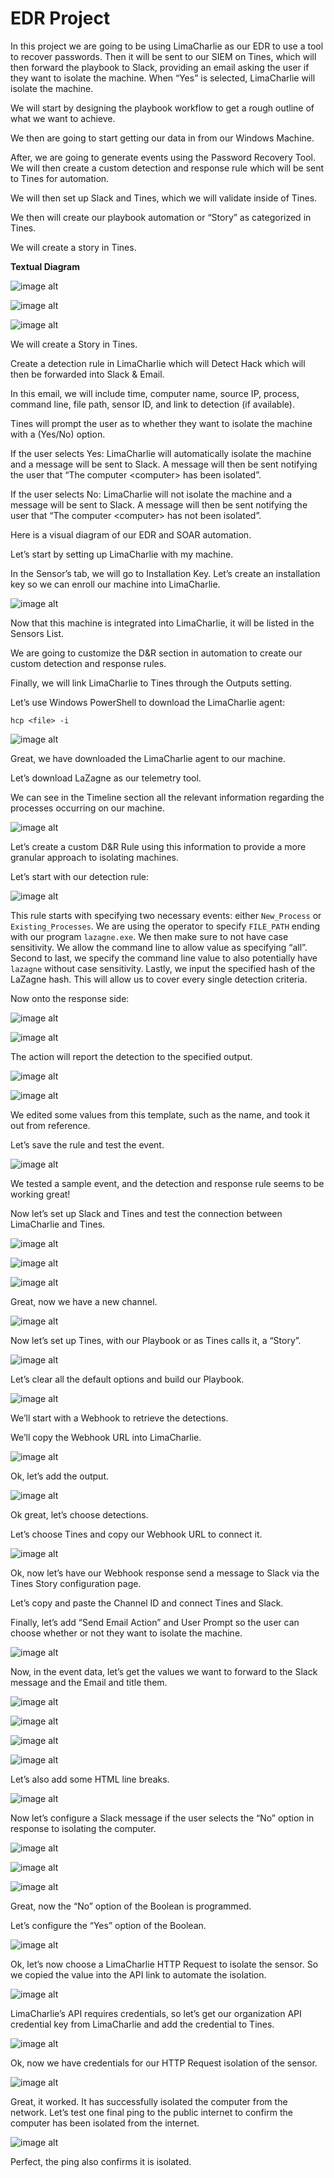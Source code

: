<h1>EDR Project</h1>

<p>In this project we are going to be using LimaCharlie as our EDR to use a tool to recover passwords. Then it will be sent to our SIEM on Tines, which will then forward the playbook to Slack, providing an email asking the user if they want to isolate the machine. When “Yes” is selected, LimaCharlie will isolate the machine.</p>

<p>We will start by designing the playbook workflow to get a rough outline of what we want to achieve.</p>

<p>We then are going to start getting our data in from our Windows Machine.</p>

<p>After, we are going to generate events using the Password Recovery Tool. We will then create a custom detection and response rule which will be sent to Tines for automation.</p>

<p>We will then set up Slack and Tines, which we will validate inside of Tines.</p>

<p>We then will create our playbook automation or “Story” as categorized in Tines.</p>

<p>We will create a story in Tines.</p>

<p><b>Textual Diagram</b></p>

![image alt](https://github.com/seanguevaraflood/EDRProject/blob/db3561a222b33303ab5ccfe55f7754aaa11c44b5/EDR%20Project%20Diagram%201.png)

![image alt](https://github.com/seanguevaraflood/EDRProject/blob/db3561a222b33303ab5ccfe55f7754aaa11c44b5/EDR%20Project%20Diagram%202.png)

![image alt](https://github.com/seanguevaraflood/EDRProject/blob/db3561a222b33303ab5ccfe55f7754aaa11c44b5/EDR%20Project%20Diagram%203.png)

<p>We will create a Story in Tines.</p>

<p>Create a detection rule in LimaCharlie which will Detect Hack which will then be forwarded into Slack & Email.</p>

<p>In this email, we will include time, computer name, source IP, process, command line, file path, sensor ID, and link to detection (if available).</p>

<p>Tines will prompt the user as to whether they want to isolate the machine with a (Yes/No) option.</p>

<p>If the user selects Yes: LimaCharlie will automatically isolate the machine and a message will be sent to Slack. A message will then be sent notifying the user that “The computer &lt;computer&gt; has been isolated”.</p>

<p>If the user selects No: LimaCharlie will not isolate the machine and a message will be sent to Slack. A message will then be sent notifying the user that “The computer &lt;computer&gt; has not been isolated”.</p>

<p>Here is a visual diagram of our EDR and SOAR automation.</p>

<p>Let’s start by setting up LimaCharlie with my machine.</p>

<p>In the Sensor’s tab, we will go to Installation Key. Let’s create an installation key so we can enroll our machine into LimaCharlie.</p>

![image alt](https://github.com/seanguevaraflood/EDRProject/blob/db3561a222b33303ab5ccfe55f7754aaa11c44b5/EDR%20Project%20Diagram%203.png)

<p>Now that this machine is integrated into LimaCharlie, it will be listed in the Sensors List.</p>

<p>We are going to customize the D&amp;R section in automation to create our custom detection and response rules.</p>

<p>Finally, we will link LimaCharlie to Tines through the Outputs setting.</p>

<p>Let’s use Windows PowerShell to download the LimaCharlie agent:</p>
<pre><code>hcp &lt;file&gt; -i</code></pre>

![image alt](https://github.com/seanguevaraflood/EDRProject/blob/5a21fe7b2835cb201887a577895d144c1caeb39c/Powershell%20LimaCharle%20Download.png)

<p>Great, we have downloaded the LimaCharlie agent to our machine.</p>

<p>Let’s download LaZagne as our telemetry tool.</p>

<p>We can see in the Timeline section all the relevant information regarding the processes occurring on our machine.</p>

![image alt](https://github.com/seanguevaraflood/EDRProject/blob/5a21fe7b2835cb201887a577895d144c1caeb39c/Timeline.png)

<p>Let’s create a custom D&amp;R Rule using this information to provide a more granular approach to isolating machines.</p>

<p>Let’s start with our detection rule:</p>

![image alt](https://github.com/seanguevaraflood/EDRProject/blob/5a21fe7b2835cb201887a577895d144c1caeb39c/Detection%20Rule.png)

<p>This rule starts with specifying two necessary events: either <code>New_Process</code> or <code>Existing_Processes</code>. We are using the operator to specify <code>FILE_PATH</code> ending with our program <code>lazagne.exe</code>. We then make sure to not have case sensitivity. We allow the command line to allow value as specifying “all”. Second to last, we specify the command line value to also potentially have <code>lazagne</code> without case sensitivity. Lastly, we input the specified hash of the LaZagne hash. This will allow us to cover every single detection criteria.</p>

<p>Now onto the response side:</p>

![image alt](https://github.com/seanguevaraflood/EDRProject/blob/5a21fe7b2835cb201887a577895d144c1caeb39c/Reponse%20Rule%201.png)

![image alt](https://github.com/seanguevaraflood/EDRProject/blob/5a21fe7b2835cb201887a577895d144c1caeb39c/Reponse%20Rule%202.png)

<p>The action will report the detection to the specified output.</p>

![image alt](https://github.com/seanguevaraflood/EDRProject/blob/5a21fe7b2835cb201887a577895d144c1caeb39c/Detect%20and%20Respond%20Rule.png)

![image alt](https://github.com/seanguevaraflood/EDRProject/blob/e719b9ba82196343601ba14066a4bb18bcb64cb2/Edited%20Detection%20Rule.png
)

<p>We edited some values from this template, such as the name, and took it out from reference.</p>

<p>Let’s save the rule and test the event.</p>

![image alt](https://github.com/seanguevaraflood/EDRProject/blob/e719b9ba82196343601ba14066a4bb18bcb64cb2/Test%20Event%20Results.png
)

<p>We tested a sample event, and the detection and response rule seems to be working great!</p>

<p>Now let’s set up Slack and Tines and test the connection between LimaCharlie and Tines.</p>

![image alt](https://github.com/seanguevaraflood/EDRProject/blob/e719b9ba82196343601ba14066a4bb18bcb64cb2/Slack%20Create%20Channel.png
)

![image alt](https://github.com/seanguevaraflood/EDRProject/blob/e719b9ba82196343601ba14066a4bb18bcb64cb2/Slack%20Create%20Channel.png
)

![image alt](https://github.com/seanguevaraflood/EDRProject/blob/e719b9ba82196343601ba14066a4bb18bcb64cb2/Slack%20Created%20Channel.png
)


<p>Great, now we have a new channel.</p>

![image alt](https://github.com/seanguevaraflood/EDRProject/blob/e719b9ba82196343601ba14066a4bb18bcb64cb2/Slack%20Created%20Channel.png
)

<p>Now let’s set up Tines, with our Playbook or as Tines calls it, a “Story”.</p>

![image alt](https://github.com/seanguevaraflood/EDRProject/blob/e719b9ba82196343601ba14066a4bb18bcb64cb2/Tines%20Default%20Channel.png)

<p>Let’s clear all the default options and build our Playbook.</p>

![image alt](https://github.com/seanguevaraflood/EDRProject/blob/e719b9ba82196343601ba14066a4bb18bcb64cb2/Tines%20Channel%20Created.png)


<p>We’ll start with a Webhook to retrieve the detections.</p>

<p>We’ll copy the Webhook URL into LimaCharlie.</p>

![image alt](https://github.com/seanguevaraflood/EDRProject/blob/e719b9ba82196343601ba14066a4bb18bcb64cb2/LimaCharlie%20Webhook%20URL.png)


<p>Ok, let’s add the output.</p>

![image alt](https://github.com/seanguevaraflood/EDRProject/blob/e719b9ba82196343601ba14066a4bb18bcb64cb2/LimaCharlie%20Webhook%20URL.png)

<p>Ok great, let’s choose detections.</p>

<p>Let’s choose Tines and copy our Webhook URL to connect it.</p>

![image alt](https://github.com/seanguevaraflood/EDRProject/blob/e719b9ba82196343601ba14066a4bb18bcb64cb2/LimaCharlie%20Webhook%20URL.png)
<p>Ok, now let’s have our Webhook response send a message to Slack via the Tines Story configuration page.</p>

<p>Let’s copy and paste the Channel ID and connect Tines and Slack.</p>

<p>Finally, let’s add “Send Email Action” and User Prompt so the user can choose whether or not they want to isolate the machine.</p>

![image alt](https://github.com/seanguevaraflood/EDRProject/blob/e719b9ba82196343601ba14066a4bb18bcb64cb2/LimaCharlie%20Webhook%20URL.png)

<p>Now, in the event data, let’s get the values we want to forward to the Slack message and the Email and title them.</p>

![image alt](https://github.com/seanguevaraflood/EDRProject/blob/e719b9ba82196343601ba14066a4bb18bcb64cb2/Retrieve%20Event%20Data.png
)


![image alt](https://github.com/seanguevaraflood/EDRProject/blob/e719b9ba82196343601ba14066a4bb18bcb64cb2/Titled%20Event%20Data.png)


![image alt](https://github.com/seanguevaraflood/EDRProject/blob/e719b9ba82196343601ba14066a4bb18bcb64cb2/SIEM%20Path%20Notation.png)

![image alt](https://github.com/seanguevaraflood/EDRProject/blob/e719b9ba82196343601ba14066a4bb18bcb64cb2/Titled%20SIEM%20Path%20Notation.png)

<p>Let’s also add some HTML line breaks.</p>

![image alt](https://github.com/seanguevaraflood/EDRProject/blob/e719b9ba82196343601ba14066a4bb18bcb64cb2/HTML%20SIEM%20Path%20Notation.png)


<p>Now let’s configure a Slack message if the user selects the “No” option in response to isolating the computer.</p>

![image alt](https://github.com/seanguevaraflood/EDRProject/blob/e719b9ba82196343601ba14066a4bb18bcb64cb2/Slack%20No%20Message.png
)

![image alt](https://github.com/seanguevaraflood/EDRProject/blob/e719b9ba82196343601ba14066a4bb18bcb64cb2/No%20Option%20Boolean%20.png
)

![image alt](https://github.com/seanguevaraflood/EDRProject/blob/e719b9ba82196343601ba14066a4bb18bcb64cb2/Computer%20Failed%20Isolation%20Message.png)

<p>Great, now the “No” option of the Boolean is programmed.</p>

<p>Let’s configure the “Yes” option of the Boolean.</p>

![image alt](https://github.com/seanguevaraflood/EDRProject/blob/e719b9ba82196343601ba14066a4bb18bcb64cb2/Yes%20Boolean%20Description.png
)

<p>Ok, let’s now choose a LimaCharlie HTTP Request to isolate the sensor. So we copied the value into the API link to automate the isolation.</p>


![image alt](https://github.com/seanguevaraflood/EDRProject/blob/348bfe48eb4763f02e838a878903833248f4c455/HTTP%20Isolate%20Sensor%20URL.png
)


<p>LimaCharlie’s API requires credentials, so let’s get our organization API credential key from LimaCharlie and add the credential to Tines.</p>

![image alt](https://github.com/seanguevaraflood/EDRProject/blob/348bfe48eb4763f02e838a878903833248f4c455/LimaCharlie%20Organization%20Key.png
)

<p>Ok, now we have credentials for our HTTP Request isolation of the sensor.</p>

![image alt](https://github.com/seanguevaraflood/EDRProject/blob/348bfe48eb4763f02e838a878903833248f4c455/Network%20Isolation%20Status.png
)

<p>Great, it worked. It has successfully isolated the computer from the network. Let’s test one final ping to the public internet to confirm the computer has been isolated from the internet.</p>

![image alt](https://github.com/seanguevaraflood/EDRProject/blob/348bfe48eb4763f02e838a878903833248f4c455/Ping%20Failure.png
)

<p>Perfect, the ping also confirms it is isolated.</p>

